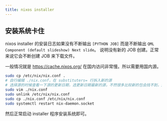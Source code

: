 ```yaml
---
title: nixos installer
---
```



## 安装系统卡住

nixos installer 的安装日志如果没有不断输出 `[PYTHON JOB]` 而是不断输出 `QML Component (default slideshow) Next slide`。
说明没有新的 JOB 创建。正常来说它会不断创建 JOB 来下载文件。

一般情况就是 https://cache.nixos.org/ 在国内访问非常慢。所以需要用国内源。

```bash
sudo cp /etc/nix/nix.conf .
# 自行编辑 ./nix.conf，在 substituters= 行拆入新的源
# 选择源的时候查看一下源的更新日期，选更新日期最新的源，不然很多比较新的包会找不到，还是会回源。
sudo vim ./nix.conf
sudo unlink /etc/nix/nix.conf
sudo cp ./nix.conf /etc/nix/nix.conf
sudo systemctl restart nix-daemon.socket
```

然后正常启动 installer 程序安装系统即可。
